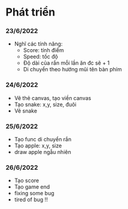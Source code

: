 # Phát triển
### 23/6/2022
- Nghĩ các tính năng: 
  - Score: tính điểm
  - Speed: tốc độ
  - Độ dài của rắn mỗi lần ăn đc sẽ + 1
  - Di chuyển theo hướng mũi tên bàn phím
### 24/6/2022
- Vẽ thẻ canvas, tạo viền canvas
- Tạo snake: x,y, size, đuôi
- Vẽ snake
### 25/6/2022
- Tạo func di chuyển rắn
- Tạo apple: x,y, size
- draw apple ngẫu nhiên
### 26/6/2022
- Tạo score
- Tạo game end
- fixing some bug
- tired of bug !!